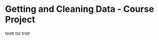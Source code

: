 Getting and Cleaning Data - Course Project
==========================================
testt tst trstr
